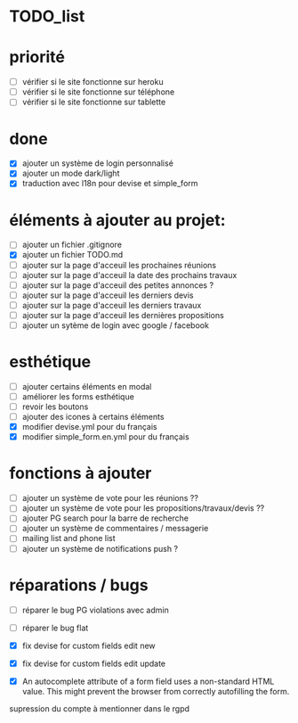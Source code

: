 # TODO_list

# priorité
- [ ] vérifier si le site fonctionne sur heroku
- [ ] vérifier si le site fonctionne sur téléphone
- [ ] vérifier si le site fonctionne sur tablette

# done

- [X] ajouter un système de login personnalisé
- [X] ajouter un mode dark/light
- [X] traduction avec l18n pour devise et simple_form

# éléments à ajouter au projet:
- [ ] ajouter un fichier .gitignore
- [X] ajouter un fichier TODO.md
- [ ] ajouter sur la page d'acceuil les prochaines réunions
- [ ] ajouter sur la page d'acceuil la date des prochains travaux
- [ ] ajouter sur la page d'acceuil des petites annonces ?
- [ ] ajouter sur la page d'acceuil les derniers devis
- [ ] ajouter sur la page d'acceuil les derniers travaux
- [ ] ajouter sur la page d'acceuil les dernières propositions
- [ ] ajouter un sytème de login avec google / facebook

# esthétique
- [ ] ajouter certains éléments en modal
- [ ] améliorer les forms esthétique
- [ ] revoir les boutons
- [ ] ajouter des icones à certains éléments
- [X] modifier devise.yml pour du français
- [X] modifier simple_form.en.yml pour du français

# fonctions à ajouter
- [ ] ajouter un système de vote pour les réunions ??
- [ ] ajouter un système de vote pour les propositions/travaux/devis ??
- [ ] ajouter PG search pour la barre de recherche
- [ ] ajouter un système de commentaires / messagerie
- [ ] mailing list and phone list
- [ ] ajouter un système de notifications push ?

# réparations / bugs
- [ ] réparer le bug PG violations avec admin
- [ ] réparer le bug flat
- [X] fix devise for custom fields edit new
- [X] fix devise for custom fields edit update
- [X] An autocomplete attribute of a form field uses a non-standard HTML value. This might prevent the browser from correctly autofilling the form.


supression du compte à mentionner dans le rgpd
